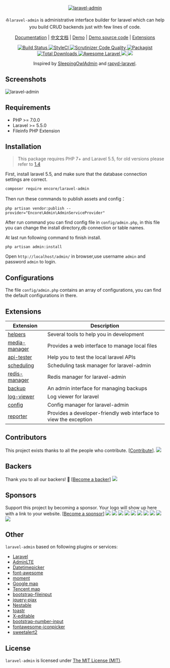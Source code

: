 <p align="center">
<a href="http://laravel-admin.org/">
<img src="http://laravel-admin.org/img/logo004.png" alt="laravel-admin">
</a>

<p align="center">⛵<code>laravel-admin</code> is administrative interface builder for laravel which can help you build CRUD backends just with few lines of code.</p>

<p align="center">
<a href="http://laravel-admin.org/docs">Documentation</a> |
<a href="http://laravel-admin.org/docs/#/zh/">中文文档</a> |
<a href="http://laravel-admin.org/demo">Demo</a> |
<a href="https://github.com/z-song/laravel-admin.org">Demo source code</a> |
<a href="#extensions">Extensions</a>
</p>

<p align="center">
    <a href="https://travis-ci.org/z-song/laravel-admin">
        <img src="https://travis-ci.org/z-song/laravel-admin.svg?branch=master" alt="Build Status">
    </a>
    <a href="https://styleci.io/repos/48796179">
        <img src="https://styleci.io/repos/48796179/shield" alt="StyleCI">
    </a>
    <a href="https://scrutinizer-ci.com/g/z-song/laravel-admin/?branch=master">
        <img src="https://scrutinizer-ci.com/g/z-song/laravel-admin/badges/quality-score.png?b=master" alt="Scrutinizer Code Quality">
    </a>
    <a href="https://packagist.org/packages/encore/laravel-admin">
        <img src="https://img.shields.io/packagist/l/encore/laravel-admin.svg?maxAge=2592000&&style=flat-square" alt="Packagist">
    </a>
    <a href="https://packagist.org/packages/encore/laravel-admin">
        <img src="https://img.shields.io/packagist/dt/encore/laravel-admin.svg?style=flat-square" alt="Total Downloads">
    </a>
    <a href="https://github.com/z-song/laravel-admin">
        <img src="https://img.shields.io/badge/Awesome-Laravel-brightgreen.svg?style=flat-square" alt="Awesome Laravel">
    </a>
    <a href="#backers" alt="sponsors on Open Collective">
        <img src="https://opencollective.com/laravel-admin/backers/badge.svg" />
    </a> 
    <a href="#sponsors" alt="Sponsors on Open Collective">
        <img src="https://opencollective.com/laravel-admin/sponsors/badge.svg" />
    </a>
</div>

<p align="center">
    Inspired by <a href="https://github.com/sleeping-owl/admin" target="_blank">SleepingOwlAdmin</a> and <a href="https://github.com/zofe/rapyd-laravel" target="_blank">rapyd-laravel</a>.
</p>

Screenshots
------------

![laravel-admin](https://cloud.githubusercontent.com/assets/1479100/19625297/3b3deb64-9947-11e6-807c-cffa999004be.jpg)

Requirements
------------
 - PHP >= 7.0.0
 - Laravel >= 5.5.0
 - Fileinfo PHP Extension

Installation
------------

> This package requires PHP 7+ and Laravel 5.5, for old versions please refer to [1.4](http://laravel-admin.org/docs/v1.4/#/)

First, install laravel 5.5, and make sure that the database connection settings are correct.

```
composer require encore/laravel-admin
```

Then run these commands to publish assets and config：

```
php artisan vendor:publish --provider="Encore\Admin\AdminServiceProvider"
```
After run command you can find config file in `config/admin.php`, in this file you can change the install directory,db connection or table names.

At last run following command to finish install.
```
php artisan admin:install
```

Open `http://localhost/admin/` in browser,use username `admin` and password `admin` to login.

Configurations
------------
The file `config/admin.php` contains an array of configurations, you can find the default configurations in there.

## Extensions

| Extension                                        | Description                              |
| ------------------------------------------------ | ---------------------------------------- |
| [helpers](https://github.com/laravel-admin-extensions/helpers)             | Several tools to help you in development |
| [media-manager](https://github.com/laravel-admin-extensions/media-manager) | Provides a web interface to manage local files          |
| [api-tester](https://github.com/laravel-admin-extensions/api-tester) | Help you to test the local laravel APIs          |
| [scheduling](https://github.com/laravel-admin-extensions/scheduling) | Scheduling task manager for laravel-admin          |
| [redis-manager](https://github.com/laravel-admin-extensions/redis-manager) | Redis manager for laravel-admin          |
| [backup](https://github.com/laravel-admin-extensions/backup) | An admin interface for managing backups          |
| [log-viewer](https://github.com/laravel-admin-extensions/log-viewer) | Log viewer for laravel           |
| [config](https://github.com/laravel-admin-extensions/config) | Config manager for laravel-admin          |
| [reporter](https://github.com/laravel-admin-extensions/reporter) | Provides a developer-friendly web interface to view the exception          |


## Contributors
 This project exists thanks to all the people who contribute. [[Contribute](CONTRIBUTING.md)].
<a href="graphs/contributors"><img src="https://opencollective.com/laravel-admin/contributors.svg?width=890&button=false" /></a>
 ## Backers
 Thank you to all our backers! 🙏 [[Become a backer](https://opencollective.com/laravel-admin#backer)]
 <a href="https://opencollective.com/laravel-admin#backers" target="_blank"><img src="https://opencollective.com/laravel-admin/backers.svg?width=890"></a>
 ## Sponsors
 Support this project by becoming a sponsor. Your logo will show up here with a link to your website. [[Become a sponsor](https://opencollective.com/laravel-admin#sponsor)]
 <a href="https://opencollective.com/laravel-admin/sponsor/0/website" target="_blank"><img src="https://opencollective.com/laravel-admin/sponsor/0/avatar.svg"></a>
<a href="https://opencollective.com/laravel-admin/sponsor/1/website" target="_blank"><img src="https://opencollective.com/laravel-admin/sponsor/1/avatar.svg"></a>
<a href="https://opencollective.com/laravel-admin/sponsor/2/website" target="_blank"><img src="https://opencollective.com/laravel-admin/sponsor/2/avatar.svg"></a>
<a href="https://opencollective.com/laravel-admin/sponsor/3/website" target="_blank"><img src="https://opencollective.com/laravel-admin/sponsor/3/avatar.svg"></a>
<a href="https://opencollective.com/laravel-admin/sponsor/4/website" target="_blank"><img src="https://opencollective.com/laravel-admin/sponsor/4/avatar.svg"></a>
<a href="https://opencollective.com/laravel-admin/sponsor/5/website" target="_blank"><img src="https://opencollective.com/laravel-admin/sponsor/5/avatar.svg"></a>
<a href="https://opencollective.com/laravel-admin/sponsor/6/website" target="_blank"><img src="https://opencollective.com/laravel-admin/sponsor/6/avatar.svg"></a>
<a href="https://opencollective.com/laravel-admin/sponsor/7/website" target="_blank"><img src="https://opencollective.com/laravel-admin/sponsor/7/avatar.svg"></a>
<a href="https://opencollective.com/laravel-admin/sponsor/8/website" target="_blank"><img src="https://opencollective.com/laravel-admin/sponsor/8/avatar.svg"></a>
<a href="https://opencollective.com/laravel-admin/sponsor/9/website" target="_blank"><img src="https://opencollective.com/laravel-admin/sponsor/9/avatar.svg"></a>

Other
------------
`laravel-admin` based on following plugins or services:

+ [Laravel](https://laravel.com/)
+ [AdminLTE](https://almsaeedstudio.com/)
+ [Datetimepicker](http://eonasdan.github.io/bootstrap-datetimepicker/)
+ [font-awesome](http://fontawesome.io)
+ [moment](http://momentjs.com/)
+ [Google map](https://www.google.com/maps)
+ [Tencent map](http://lbs.qq.com/)
+ [bootstrap-fileinput](https://github.com/kartik-v/bootstrap-fileinput)
+ [jquery-pjax](https://github.com/defunkt/jquery-pjax)
+ [Nestable](http://dbushell.github.io/Nestable/)
+ [toastr](http://codeseven.github.io/toastr/)
+ [X-editable](http://github.com/vitalets/x-editable)
+ [bootstrap-number-input](https://github.com/wpic/bootstrap-number-input)
+ [fontawesome-iconpicker](https://github.com/itsjavi/fontawesome-iconpicker)
+ [sweetalert2](https://github.com/sweetalert2/sweetalert2)

License
------------
`laravel-admin` is licensed under [The MIT License (MIT)](LICENSE).
